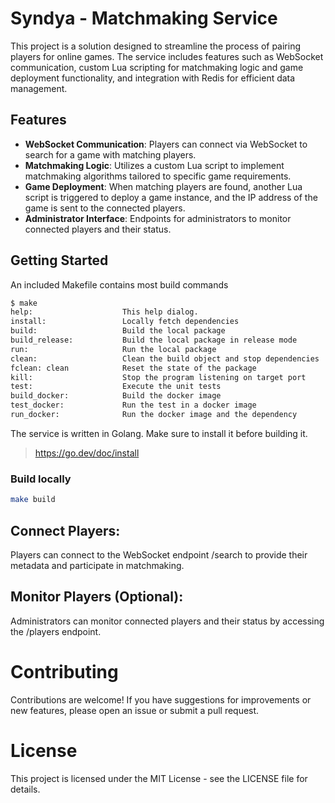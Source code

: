 # Syndya - Matchmaking Service

This project is a solution designed to streamline the process of pairing players for online games.
The service includes features such as WebSocket communication, custom Lua scripting for matchmaking logic and game deployment functionality, and integration with Redis for efficient data management.

## Features
- **WebSocket Communication**: Players can connect via WebSocket to search for a game with matching players.
- **Matchmaking Logic**: Utilizes a custom Lua script to implement matchmaking algorithms tailored to specific game requirements.
- **Game Deployment**: When matching players are found, another Lua script is triggered to deploy a game instance, and the IP address of the game is sent to the connected players.
- **Administrator Interface**: Endpoints for administrators to monitor connected players and their status.

## Getting Started

An included Makefile contains most build commands

```sh
$ make
help:                    This help dialog.
install:                 Locally fetch dependencies
build:                   Build the local package
build_release:           Build the local package in release mode
run:                     Run the local package
clean:                   Clean the build object and stop dependencies
fclean: clean            Reset the state of the package
kill:                    Stop the program listening on target port
test:                    Execute the unit tests
build_docker:            Build the docker image
test_docker:             Run the test in a docker image
run_docker:              Run the docker image and the dependency
```

The service is written in Golang. Make sure to install it before building it.
> https://go.dev/doc/install

### Build locally

```sh
make build
```

## Connect Players:

Players can connect to the WebSocket endpoint /search to provide their metadata and participate in matchmaking.

## Monitor Players (Optional):

Administrators can monitor connected players and their status by accessing the /players endpoint.

# Contributing
Contributions are welcome! If you have suggestions for improvements or new features, please open an issue or submit a pull request.

# License
This project is licensed under the MIT License - see the LICENSE file for details.
